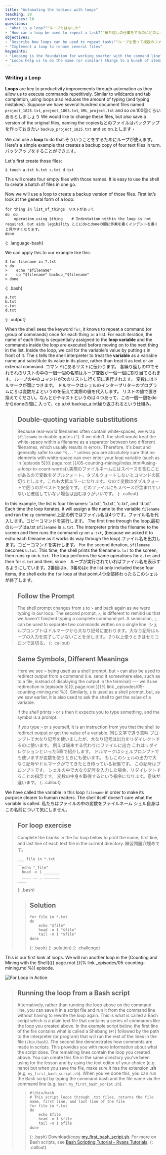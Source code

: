 ```yaml
---
title: "Automating the tedious with loops"
teaching: 20
exercises: 10
questions:
- "What is a loop?""ループとはなにか"
- "How can a loop be used to repeat a task?"”繰り返しの仕事をするのにどのようにループを使うか。”
objectives:
- "Describe how loops can be used to repeat tasks""ループを使って複数のファイルを繰り返しリネームできるようになる。"
- "Implement a loop to rename several files"
keypoints:
- "Looping is the foundation for working smarter with the command line""ループは生産性向上の鍵"
- "Loops help us to do the same (or similar) things to a bunch of items""なぜならこれは繰り返し実行することでワイルドカードやタブ補完とどうようにタイピングの量と間違いを避けることｇできる"
---
```

### Writing a Loop

**Loops** are key to productivity improvements through automation as they allow us to execute
commands repetitively. Similar to wildcards and tab completion, using loops also reduces the
amount of typing (and typing mistakes).
Suppose we have several hundred document files named `project_1825.txt`, `project_1863.txt`, `XML_project.txt` and so on.100個くらいあるとしましょう
We would like to change these files, but also save a version of the original files, naming the copiesもとのファイルはバックアップを作っておきたい
`backup_project_1825.txt` and so on.とします・

We can use a **loop** to do that.そういうことをするためにループが使えます。
Here's a simple example that creates a backup copy of four text files in turn.バックアップをすることができます。

Let's first create those files:

~~~
$ touch a.txt b.txt c.txt d.txt
~~~
This will create four empty files with those names. It is easy to use the shell to create a batch of files in one go.

Now we will use a loop to create a backup version of those files. First let’s look at the general form of a loop:

```
for thing in list_of_things　リストがあって
do　do
    operation_using $thing    # Indentation within the loop is not required, but aids legibility ここにdoとdoneの間に作業を書くインデントを書くと見やすくなります。
done
```
{: .language-bash}

We can apply this to our example like this:


~~~
$ for filename in ?.txt
> do
>    echo "$filename"
>    cp "$filename" backup_"$filename"
> done
~~~
{: .bash}

~~~
a.txt
b.txt
c.txt
d.txt
~~~
{: .output}

When the shell sees the keyword `for`,
it knows to repeat a command (or group of commands) once for each thing `in` a list.
For each iteration,
the name of each thing is sequentially assigned to
the **loop variable** and the commands inside the loop are executed before moving on to
the next thing in the list.
Inside the loop,
we call for the variable's value by putting `$` in front of it.
The `$` tells the shell interpreter to treat
the **variable** as a variable name and substitute its value in its place,
rather than treat it as text or an external command.
コマンドにあるリストに伝わります。
各繰り返しの中でそれぞれのリストの中の一個一個の名前はループ変数が一個一個に割り当てられます。
ループの中のコマンドが次のリストに行く前に実行されます。
変数にはドルマークが頭につきます。
ドルマークはシェルのインタープリターのプログラムに＄は変数だよというのを伝えて実際の値を代入します。
リストの値で置き換えてください。なんとかテキストというのは４つあって、この一個一個をdoからdoneの間に
入って、cp a.txt backup_a.txt繰り返されるという仕組み。

> ## Double-quoting variable substitutions
>
> Because real-world filenames often contain white-spaces,
> we wrap `$filename` in double quotes (`"`). If we didn't, the
> shell would treat the white-space within a filename as a separator
> between two different filenames, which usually results in errors.
> Therefore, it's best and generally safer to use `"$..."` unless
> you are absolutely sure that no elements with white-space can ever
> enter your loop variable (such as in [episode 5]({{ page.root }}/05-counting-mining/index.html#using-a-loop-to-count-words)).実際のファイルネームにはスペースを含むことがあるので変数をダブルクォート、タブルクォートしないとコマンドの区切りとします。これも大抵エラーになります。なので変数はダブルクォートで囲うのがベストで安全です。
> どのファイルにもスペースが含まれていないと確信していない場合は囲むほうがいいです。
{: .callout}

In this example, the list is four filenames: 'a.txt', 'b.txt', 'c.txt', and 'd.txt'
Each time the loop iterates, it will assign a file name to the variable `filename`
and run the `cp` command.上記の例ではファイル名は4つです。ファイル名を代入します。コピーコマンドを実行します。
The first time through the loop,最初のループはa.txt
`$filename` is `a.txt`.
The interpreter prints the filename to the screen and then runs the command `cp` on `a.txt`, (because we asked it to echo each filename as it works its way through the loop).ファイル名を出力します。コピーコマンドを実行します。
For the second iteration, `$filename` becomes
`b.txt`. This time, the shell prints the filename `b.txt` to the screen, then runs `cp` on `b.txt`. The loop performs the same operations for `c.txt` and then for `d.txt` and then, since　ループが実行されていればファイル名を表示するようにしています。2番目はb、3番めはc
the list only included these four items, the shell exits the `for` loop at that point.4つ全部終わったらこのシェルが終了します。

> ## Follow the Prompt
>
> The shell prompt changes from `$` to `>` and back again as we were
> typing in our loop. The second prompt, `>`, is different to remind
> us that we haven't finished typing a complete command yet. A semicolon, `;`,
> can be used to separate two commands written on a single line.
> シェルプロンプトはドルマークから大なり記号に変わります。大なり記号はループの入力を完了していないことを示します。
> 2つ以上使うときはセミコロンで区切る。
{: .callout}

> ## Same Symbols, Different Meanings
>
> Here we see `>` being used as a shell prompt, but `>` can also be
> used to redirect output from a command (i.e. send it somewhere else, such as to a file, instead of displaying the output in the terminal) ---
> we'll use redirection in [episode 5]({{ page.root }}{% link _episodes/05-counting-mining.md %}).
> Similarly, `$` is used as a shell prompt, but, as we saw earlier,
> it is also used to ask the shell to get the value of a variable.
>
> If the *shell* prints `>` or `$` then it expects you to type something,
> and the symbol is a prompt.
>
> If *you* type `>` or `$` yourself, it is an instruction from you that
> the shell to redirect output or get the value of a variable.
> 同じ文字で違う意味
> プロンプトで大なり記号を使いましたが、大なり記号は出力をリダイレクトするのに使います。
> 例えば端末する代わりにファイルに出力
> これはリダイレクションといった5章で紹介します。
> ドルマークはシェルプロンプトでも使いますが変数を使うときにも使います。
> もしこのシェルの出力で大なり記号やドルマークがでてきたとき待っている状態です。
> この記号はプロンプトです。
> シェルの中で大なり記号を入力した場合、リダイレクトすることの指示です。
> 変数の中身を取得するという指令になります。意味が違います。
{: .callout}

We have called the variable in this loop `filename`
in order to make its purpose clearer to human readers.
The shell itself doesn't care what the variable is called.
私たちはファイルの中の変数をファイルネーム
シェル自身はこの名前について気にしません。

> ## For loop exercise
> Complete the blanks in the for loop below to print the name, first line, and last line
> of each text file in the current directory.
>練習問題穴埋めです。
> ```
> ___ file in *.txt
> __
> 	echo "_file"
> 	head -n 1 _______
> 	____ __ _ _______
> ____
> ```
> {: .bash}
>
> > ## Solution
> > ```
> > for file in *.txt
> > do
> > 	echo "$file"
> > 	head -n 1 "$file"
> > 	tail -n 1 "$file"
> > done
> > ```
> > {: .bash}
> {: .solution}
{: .challenge}

This is our first look at loops. We will run another loop in the
[Counting and Mining with the Shell]({{ page.root }}{% link _episodes/05-counting-mining.md %}) episode.

![For Loop in Action](../fig/shell_script_for_loop_flow_chart.svg)

> ## Running the loop from a Bash script
>
> Alternatively, rather than running the loop above on the command line, you can 
> save it in a script file and run it from the command line without having to rewrite
> the loop again. This is what is called a Bash script which is a plain text file that 
> contains a series of commands like the loop you created above. In the example script below, 
> the first line of the file contains what is called a Shebang (`#!`) followed by the path to the interpreter 
> (or program) that will run the rest of the lines in the file (`/bin/bash`). The second line demonstrates how 
> comments are made in scripts. This provides you with more information about what the script does. 
> The remaining lines contain the loop you created above. You can create this file in the same directory 
> you've been using for the lesson and by using the text editor of your choice (e.g. nano) but when you save the 
> file, make sure it has the extension **.sh** (e.g. `my_first_bash_script.sh`). When you've done this, you can run the
> Bash script by typing the command bash and the file name via the command line (e.g. `bash my_first_bash_script.sh`). 
> > ```
> > #!/bin/bash
> > # This script loops through .txt files, returns the file name, first line, and last line of the file
> > for file in *.txt
> > do
> > 	echo $file
> > 	head -n 1 $file
> > 	tail -n 1 $file
> > done
> > ```
> > {: .bash}
> Download/copy [my_first_bash_script.sh](https://raw.githubusercontent.com/LibraryCarpentry/lc-shell/gh-pages/files/my_first_bash_script.sh). For more on Bash scripts, see [Bash Scripting Tutorial - Ryans Tutorials](https://ryanstutorials.net/bash-scripting-tutorial/).
{: .callout}
